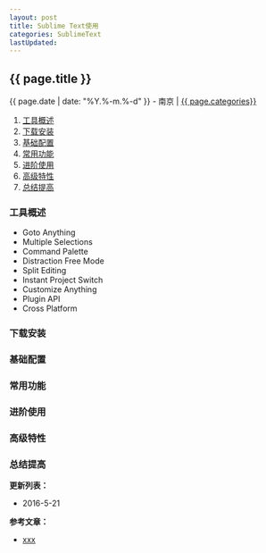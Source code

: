 ```yaml
---
layout: post
title: Sublime Text使用
categories: SublimeText
lastUpdated: 
---
```


## {{ page.title }}

{{ page.date | date: "%Y.%-m.%-d" }} - 南京 | <a href="/archive#{{ page.categories }}">{{ page.categories}}</a>

1. [工具概述](#工具概述)
2. [下载安装](#下载安装)
3. [基础配置](#基础配置)
4. [常用功能](#常用功能)
5. [进阶使用](#进阶使用)
6. [高级特性](#高级特性)
7. [总结提高](#总结提高)

### 工具概述
* Goto Anything
* Multiple Selections
* Command Palette
* Distraction Free Mode
* Split Editing
* Instant Project Switch
* Customize Anything
* Plugin API
* Cross Platform
### 下载安装
### 基础配置
### 常用功能
### 进阶使用
### 高级特性
### 总结提高


**更新列表：**

* 2016-5-21



**参考文章：**

* [xxx][1]


[1]: http://xxx
